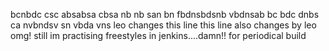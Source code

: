 bcnbdc
csc absabsa
cbsa nb nb
san bn
fbdnsbdsnb
vbdnsab
bc bdc dnbs ca
nvbndsv sn
vbda vns
leo changes this line
this line also changes by leo
omg! still im practising freestyles in jenkins....damn!!
for periodical build
